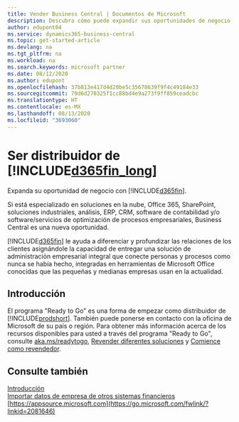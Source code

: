 ```yaml
---
title: Vender Business Central | Documentos de Microsoft
description: Descubra cómo puede expandir sus oportunidades de negocio y convertirse en socio de Microsoft y distribuidor de Business Central.
author: edupont04
ms.service: dynamics365-business-central
ms.topic: get-started-article
ms.devlang: na
ms.tgt_pltfrm: na
ms.workload: na
ms.search.keywords: microsoft partner
ms.date: 08/12/2020
ms.author: edupont
ms.openlocfilehash: 37b813e417d4d20be5c35678639f9f4c49184e33
ms.sourcegitcommit: 79d6d270325f1cc88bd4e9a273f9ff859ceadcbc
ms.translationtype: HT
ms.contentlocale: es-MX
ms.lasthandoff: 08/13/2020
ms.locfileid: "3693060"
---
```

# <a name="become-a-reseller-of-d365fin_long"></a>Ser distribuidor de [!INCLUDE[d365fin_long](includes/d365fin_long_md.md)]

Expanda su oportunidad de negocio con [!INCLUDE[d365fin](includes/d365fin_md.md)].  

Si está especializado en soluciones en la nube, Office 365, SharePoint, soluciones industriales, análisis, ERP, CRM, software de contabilidad y/o software/servicios de optimización de procesos empresariales, Business Central es una nueva oportunidad.  

[!INCLUDE[d365fin](includes/d365fin_md.md)] le ayuda a diferenciar y profundizar las relaciones de los clientes asignándole la capacidad de entregar una solución de administración empresarial integral que conecte personas y procesos como nunca se había hecho, integradas en herramientas de Microsoft Office conocidas que las pequeñas y medianas empresas usan en la actualidad.  

## <a name="get-started"></a>Introducción

El programa "Ready to Go" es una forma de empezar como distribuidor de [!INCLUDE[prodshort](includes/prodshort.md)]. También puede ponerse en contacto con la oficina de Microsoft de su país o región. Para obtener más información acerca de los recursos disponibles para usted a través del programa "Ready to Go", consulte [aka.ms/readytogo](https://aka.ms/readytogo), [Revender diferentes soluciones](/dynamics365/business-central/dev-itpro/developer/readiness/readiness-reseller) y [Comience como revendedor](/dynamics365/business-central/dev-itpro/index#get-started-as-a-reseller).  

## <a name="see-also"></a>Consulte también

[Introducción](product-get-started.md)  
[Importar datos de empresa de otros sistemas financieros](across-import-data-configuration-packages.md)  
[https://appsource.microsoft.com](https://go.microsoft.com/fwlink/?linkid=2081646)  
